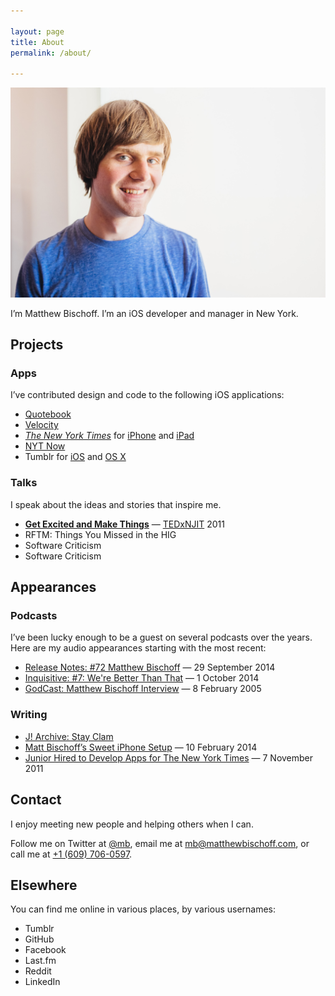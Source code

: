 ```yaml
---

layout: page
title: About
permalink: /about/

---
```


![Photo of Matthew Bischoff](/assets/matthew.jpg)

I’m Matthew Bischoff. I’m an iOS developer and manager in New York.

## Projects

### Apps

I’ve contributed design and code to the following iOS applications:

* [Quotebook](http://quotebookapp.com)
* [Velocity](http://velocityapp.com)
* [*The New York Times*](http://nytimes.com) for [iPhone](https://itunes.apple.com/us/app/nytimes-breaking-national/id284862083?mt=8) and [iPad](https://itunes.apple.com/us/app/nytimes-for-ipad-breaking/id357066198?mt=8)
* [NYT Now](https://itunes.apple.com/us/app/nyt-now/id798993249?mt=8)
* Tumblr for [iOS](https://itunes.apple.com/us/app/tumblr/id305343404?mt=8) and [OS X](https://itunes.apple.com/us/app/tumblr/id929285034?ls=1&mt=12)

### Talks

I speak about the ideas and stories that inspire me.

* **[Get Excited and Make Things](https://speakerdeck.com/matthewbischoff/get-excited-and-make-things)** —  [TEDxNJIT](https://www.youtube.com/watch?v=R1afhypdiBQ) 2011
* RFTM: Things You Missed in the HIG
* Software Criticism
* Software Criticism

## Appearances

### Podcasts

I’ve been lucky enough to be a guest on several podcasts over the years. Here are my audio appearances starting with the most recent:

* [Release Notes: #72 Matthew Bischoff](http://releasenotes.tv/72-matthew-bischoff/) — 29 September 2014
* [Inquisitive: #7: We're Better Than That](http://www.relay.fm/inquisitive/7) — 1 October 2014 
* [GodCast: Matthew Bischoff Interview](http://www.godcast.org/categories/behindTheScenes/2005/02/08.html#a349) — 8 February 2005

### Writing

* [J! Archive: Stay Clam](http://j-archive.com/help.php#stayclam)
* [Matt Bischoff’s Sweet iPhone Setup](http://thesweetsetup.com/matt-bischoffs-sweet-iphone-setup/) — 10 February 2014
* [Junior Hired to Develop Apps for The New York Times](http://www.njit.edu/features/sceneandheard/matt-bischoff.php) — 7 November 2011

## Contact

I enjoy meeting new people and helping others when I can.  


Follow me on Twitter at [@mb](https://twitter.com/mb), email me at [mb@matthewbischoff.com](mailto:mb@matthewbischoff.com), or call me at <a href="tel:+16097060597">+1 (609) 706-0597</a>.  


## Elsewhere

You can find me online in various places, by various usernames:

* Tumblr
* GitHub
* Facebook
* Last.fm
* Reddit
* LinkedIn